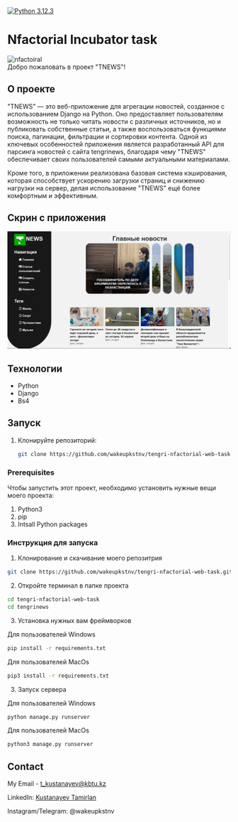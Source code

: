[![Python 3.12.3](https://img.shields.io/badge/python-3.12.3-blue.svg)](https://www.python.org/downloads/release/python-3123/)


# Nfactorial Incubator task
![nfactoiral](https://www.petroleumjournal.kz/imgdb/release/release_21_0_1244_1444.jpg)
<br>
Добро пожаловать в проект "TNEWS"!



## О проекте

"TNEWS" — это веб-приложение для агрегации новостей, созданное с использованием Django на Python. Оно предоставляет пользователям возможность не только читать новости с различных источников, но и публиковать собственные статьи, а также воспользоваться функциями поиска, пагинации, фильтрации и сортировки контента. Одной из ключевых особенностей приложения является разработанный API для парсинга новостей с сайта tengrinews, благодаря чему "TNEWS" обеспечивает своих пользователей самыми актуальными материалами.

Кроме того, в приложении реализована базовая система кэширования, которая способствует ускорению загрузки страниц и снижению нагрузки на сервер, делая использование "TNEWS" ещё более комфортным и эффективным.
## Скрин с приложения

![screen](https://github.com/wakeupkstnv/tengri-nfactorial-web-task/blob/main/proj_screen.png)

## Технологии

* Python
* Django
* Bs4

## Запуск

1. Клонируйте репозиторий:
   ```sh
   git clone https://github.com/wakeupkstnv/tengri-nfactorial-web-task.git

### Prerequisites

Чтобы запустить этот проект, необходимо установить нужные вещи моего проекта:

1. Python3
2. pip
3. Intsall Python packages


### Инструкция для запуска


1. Клонирование и скачивание моего репозитрия
```sh
git clone https://github.com/wakeupkstnv/tengri-nfactorial-web-task.git
```
2. Откройте терминал в папке проекта
```sh 
cd tengri-nfactorial-web-task
cd tengrinews
```

3. Установка нужных вам фреймворков

Для пользователей Windows
```sh
pip install -r requirements.txt
```

Для пользователей MacOs
```sh
pip3 install -r requirements.txt
```
3. Запуск сервера

Для пользователей Windows

```sh
python manage.py runserver

```
Для пользователей MacOs

```sh
python3 manage.py runserver
```




## Contact

My Email - [t_kustanayev@kbtu.kz](t_kustanayev@kbtu.kz)

LinkedIn: [Kustanayev Tamirlan](https://www.linkedin.com/in/tamirlan-kustanayev-b3ba6b276/?originalSubdomain=kz)

Instagram/Telegram: @wakeupkstnv
